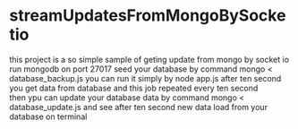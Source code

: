 # streamUpdatesFromMongoBySocketio
this project is a so simple sample of geting update from mongo by socket io 
run mongodb on port 27017 
seed your database by command mongo < database_backup.js
you can run it simply by node app.js after ten second you get data from database and this job repeated every ten second  
then ypu can update your database data by command mongo < database_update.js and see after ten second new data load from your database on terminal
